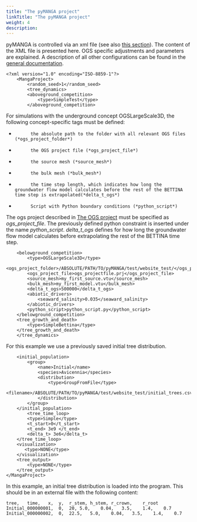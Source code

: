 ```yaml
---
title: "The pyMANGA project"
linkTitle: "The pyMANGA project"
weight: 4
description:
---
```


pyMANGA is controlled via an xml file (see also <a href="/de/docs/steuerFILE/">this section</a>).
The content of the XML file is presented here.
OGS specific adjustments and parameters are explained.
A description of all other configurations can be found in the <a href="https://jbathmann.github.io/pyMANGA/project_dox__MangaProject__MangaProject.html" target="_blank">general documentation</a>.

    <?xml version="1.0" encoding="ISO-8859-1"?>
        <MangaProject>
            <random_seed>1</random_seed>
            <tree_dynamics>
            <aboveground_competition>
                <type>SimpleTest</type>
            </aboveground_competition>

For simulations with the underground concept OGSLargeScale3D, the following concept-specific tags must be defined:

-           the absolute path to the folder with all relevant OGS files (*ogs_project_folder*)
-           the OGS project file (*ogs_project_file*)
-           the source mesh (*source_mesh*)
-           the bulk mesh (*bulk_mesh*)
-           the time step length, which indicates how long the groundwater flow model calculates before the rest of the BETTINA time step is extrapolated(*delta_t_ogs*)
-           Script with Python boundary conditions (*python_script*)

The ogs project described in <a href="/en/docs/example_model_ogs_bettina/ogs_project/">The OGS project</a> must be specified as *ogs_project_file*.
The previously defined python constraint is inserted under the name *python_script*.
*delta_t_ogs* defines for how long the groundwater flow model calculates before extrapolating the rest of the BETTINA time step.

        <belowground_competition>
            <type>OGSLargeScale3D</type>
            <ogs_project_folder>/ABSOLUTE/PATH/TO/pyMANGA/test/website_test/</ogs_project_folder>
            <ogs_project_file>ogs_projectfile.prj</ogs_project_file>
            <source_mesh>my_first_source.vtu</source_mesh>
            <bulk_mesh>my_first_model.vtu</bulk_mesh>
            <delta_t_ogs>500000</delta_t_ogs>
            <abiotic_drivers>
                <seaward_salinity>0.035</seaward_salinity>
            </abiotic_drivers>
            <python_script>python_script.py</python_script>
        </belowground_competition>
        <tree_growth_and_death>
            <type>SimpleBettina</type>
        </tree_growth_and_death>
        </tree_dynamics>
	   
For this example we use a previously saved initial tree distribution.

        <initial_population>
            <group>
                <name>Initial</name>
                <species>Avicennia</species>
                <distribution>
                    <type>GroupFromFile</type>
                    <filename>/ABSOLUTE/PATH/TO/pyMANGA/test/website_test/initial_trees.csv</filename>
                </distribution>
            </group>
        </initial_population>
            <tree_time_loop>
            <type>Simple</type>
            <t_start>0</t_start>
            <t_end> 3e9 </t_end>
            <delta_t> 3e6</delta_t>
        </tree_time_loop>
        <visualization>
           <type>NONE</type>
        </visualization>
        <tree_output>
            <type>NONE</type>
        </tree_output>
    </MangaProject>

In this example, an initial tree distribution is loaded into the program.
This should be in an external file with the following content:

    tree,	time,	x,	y,	r_stem,	h_stem,	r_crown,	r_root	
    Initial_000000001,	0,	20,	5.0,	0.04,	3.5,	1.4,	0.7
    Initial_000000002,	0,	22.5,	5.0,	0.04,	3.5,	1.4,	0.7
	
